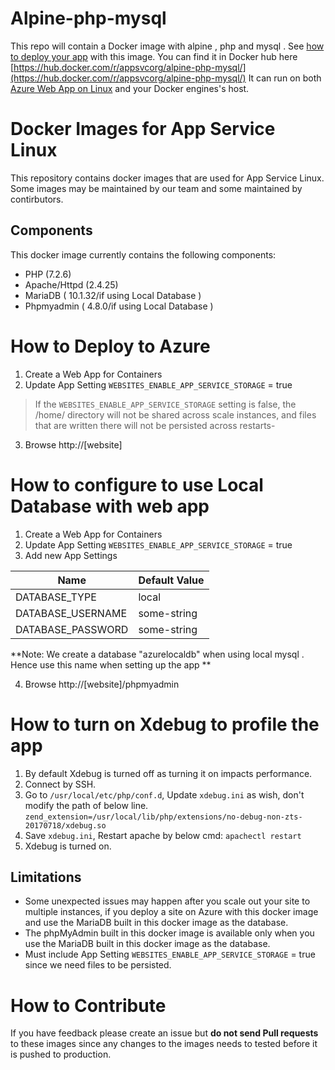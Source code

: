 # Alpine-php-mysql
This repo will contain a Docker image with alpine  , php and mysql .
See [how to deploy your app](https://docs.microsoft.com/en-us/azure/app-service/containers/quickstart-php) with this image. 
You can find it in Docker hub here [https://hub.docker.com/r/appsvcorg/alpine-php-mysql/](https://hub.docker.com/r/appsvcorg/alpine-php-mysql/)
It can run on both [Azure Web App on Linux](https://docs.microsoft.com/en-us/azure/app-service-web/app-service-linux-intro) and your Docker engines's host.

# Docker Images for App Service Linux
This repository contains docker images that are used for App Service Linux. Some images may be maintained by our team and some maintained by contirbutors.

## Components
This docker image currently contains the following components:

- PHP (7.2.6)
- Apache/Httpd (2.4.25)
- MariaDB ( 10.1.32/if using Local Database )
- Phpmyadmin ( 4.8.0/if using Local Database )

# How to Deploy to Azure
1. Create a Web App for Containers
2. Update App Setting ```WEBSITES_ENABLE_APP_SERVICE_STORAGE``` = true
>If the ```WEBSITES_ENABLE_APP_SERVICE_STORAGE``` setting is false, the /home/ directory will not be shared across scale instances, and files that are written there will not be persisted across restarts-
3. Browse http://[website]

# How to configure to use Local Database with web app
1. Create a Web App for Containers
2. Update App Setting ```WEBSITES_ENABLE_APP_SERVICE_STORAGE``` = true
3. Add new App Settings

Name | Default Value
---- | -------------
DATABASE_TYPE | local
DATABASE_USERNAME | some-string
DATABASE_PASSWORD | some-string
**Note: We create a database "azurelocaldb" when using local mysql . Hence use this name when setting up the app **

4. Browse http://[website]/phpmyadmin

# How to turn on Xdebug to profile the app
1. By default Xdebug is turned off as turning it on impacts performance.
2. Connect by SSH.
3. Go to ```/usr/local/etc/php/conf.d```,  Update ```xdebug.ini``` as wish, don't modify the path of below line.
```zend_extension=/usr/local/lib/php/extensions/no-debug-non-zts-20170718/xdebug.so```
4. Save ```xdebug.ini```, Restart apache by below cmd:
```apachectl restart```
5. Xdebug is turned on.

## Limitations
- Some unexpected issues may happen after you scale out your site to multiple instances, if you deploy a site on Azure with this docker image and use the MariaDB built in this docker image as the database.
- The phpMyAdmin built in this docker image is available only when you use the MariaDB built in this docker image as the database.
- Must include  App Setting ```WEBSITES_ENABLE_APP_SERVICE_STORAGE``` = true  since we need files to be persisted.

# How to Contribute
If you have feedback please create an issue but **do not send Pull requests** to these images since any changes to the images needs to tested before it is pushed to production.
